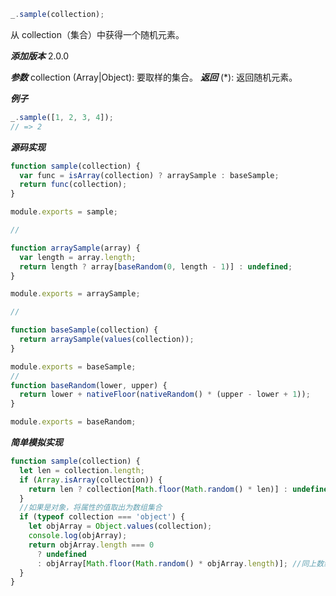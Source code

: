```js
_.sample(collection);
```

从 collection（集合）中获得一个随机元素。

**_添加版本_**
2.0.0

**_参数_**
collection (Array|Object): 要取样的集合。
**_返回_**
(\*): 返回随机元素。

**_例子_**

```js
_.sample([1, 2, 3, 4]);
// => 2
```

**_源码实现_**

```js
function sample(collection) {
  var func = isArray(collection) ? arraySample : baseSample;
  return func(collection);
}

module.exports = sample;

//

function arraySample(array) {
  var length = array.length;
  return length ? array[baseRandom(0, length - 1)] : undefined;
}

module.exports = arraySample;

//

function baseSample(collection) {
  return arraySample(values(collection));
}

module.exports = baseSample;
//
function baseRandom(lower, upper) {
  return lower + nativeFloor(nativeRandom() * (upper - lower + 1));
}

module.exports = baseRandom;
```

**_简单模拟实现_**

```js
function sample(collection) {
  let len = collection.length;
  if (Array.isArray(collection)) {
    return len ? collection[Math.floor(Math.random() * len)] : undefined;
  }
  //如果是对象，将属性的值取出为数组集合
  if (typeof collection === 'object') {
    let objArray = Object.values(collection);
    console.log(objArray);
    return objArray.length === 0
      ? undefined
      : objArray[Math.floor(Math.random() * objArray.length)]; //同上数组处理
  }
}
```
